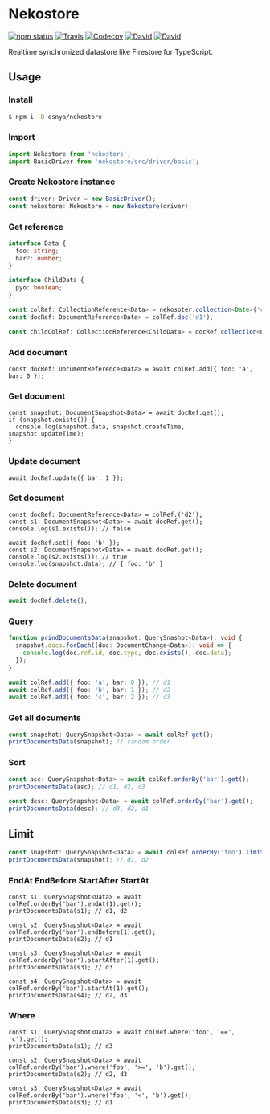 # Nekostore
[![npm status](http://img.shields.io/npm/v/nekostore.svg)](https://www.npmjs.org/package/nekostore)
[![Travis](https://img.shields.io/travis/esnya/nekostore)](http://travis-ci.org/esnya/nekostore)
[![Codecov](https://img.shields.io/codecov/c/github/esnya/nekostore)](https://codecov.io/gh/esnya/nekostore)
[![David](https://img.shields.io/david/esnya/nekostore)](https://david-dm.org/esnya/nekostore?type=dev)
[![David](https://img.shields.io/david/dev/esnya/nekostore)](https://david-dm.org/esnya/nekostore?type=dev)

Realtime synchronized datastore like Firestore for TypeScript.

## Usage

### Install
```bash
$ npm i -D esnya/nekostore
```

### Import
```ts
import Nekostore from 'nekostore';
import BasicDriver from 'nekostore/src/driver/basic';
```

### Create Nekostore instance

```ts
const driver: Driver = new BasicDriver();
const nekostore: Nekostore = new Nekostore(driver);
```

### Get reference
```ts
interface Data {
  foo: string;
  bar?: number;
}

interface ChildData {
  pyo: boolean;
}

const colRef: CollectionReference<Data> = nekosoter.collection<Date>('c1');
const docRef: DocumentReference<Data> = colRef.doc('d1');

const childColRef: CollectionReference<ChildData> = docRef.collection<ChildData>('child');
```

### Add document
```
const docRef: DocumentReference<Data> = await colRef.add({ foo: 'a', bar: 0 });
```

### Get document
```
const snapshot: DocumentSnapshot<Data> = await docRef.get();
if (snapshot.exists()) {
  console.log(snapshot.data, snapshot.createTime, snapshot.updateTime);
}
```

### Update document
```
await docRef.update({ bar: 1 });
```

### Set document
```
const docRef: DocumentReference<Data> = colRef.('d2');
const s1: DocumentSnapshot<Data> = await docRef.get();
console.log(s1.exists()); // false

await docRef.set({ foo: 'b' });
const s2: DocumentSnapshot<Data> = await docRef.get();
console.log(s2.exists()); // true
console.log(snapshot.data); // { foo: 'b' }
```

### Delete document
```ts
await docRef.delete();
```

### Query
```ts
function prindDocumentsData(snapshot: QuerySnashot<Data>): void {
  snapshot.docs.forEach((doc: DocumentChange<Data>): void => {
    console.log(doc.ref.id, doc.type, doc.exists(), doc.data);
  });
}

await colRef.add({ foo: 'a', bar: 0 }); // d1
await colRef.add({ foo: 'b', bar: 1 }); // d2
await colRef.add({ foo: 'c', bar: 2 }); // d3
```

### Get all documents
```ts
const snapshot: QuerySnapshot<Data> = await colRef.get();
printDocumentsData(snapshot); // random order
```

### Sort
```ts
const asc: QuerySnapshot<Data> = await colRef.orderBy('bar').get();
printDocumentsData(asc); // d1, d2, d3

const desc: QuerySnapshot<Data> = await colRef.orderBy('bar').get();
printDocumentsData(desc); // d3, d2, d1
```

## Limit
```ts
const snapshot: QuerySnapshot<Data> = await colRef.orderBy('foo').limit(2).get();
printDocumentsData(snapshot); // d1, d2
```

### EndAt EndBefore StartAfter StartAt
```ys
const s1: QuerySnapshot<Data> = await colRef.orderBy('bar').endAt(1).get();
printDocumentsData(s1); // d1, d2

const s2: QuerySnapshot<Data> = await colRef.orderBy('bar').endBefore(1).get();
printDocumentsData(s2); // d1

const s3: QuerySnapshot<Data> = await colRef.orderBy('bar').startAfter(1).get();
printDocumentsData(s3); // d3

const s4: QuerySnapshot<Data> = await colRef.orderBy('bar').startAt(1).get();
printDocumentsData(s4); // d2, d3
```

### Where
```ys
const s1: QuerySnapshot<Data> = await colRef.where('foo', '==', 'c').get();
printDocumentsData(s1); // d3

const s2: QuerySnapshot<Data> = await colRef.orderBy('bar').where('foo', '>=', 'b').get();
printDocumentsData(s2); // d2, d3

const s3: QuerySnapshot<Data> = await colRef.orderBy('bar').where('foo', '<', 'b').get();
printDocumentsData(s3); // d1
```

